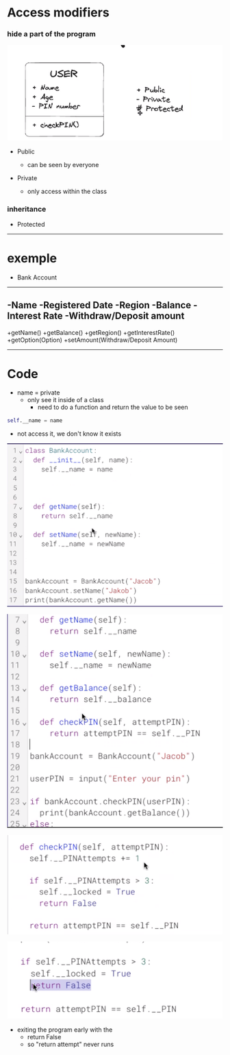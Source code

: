 # Access modifiers

### hide a part of the program

![class](img/image-7.png)

- Public
    - can be seen by everyone

- Private
    - only access within the class

### inheritance

- Protected

---

# exemple

- Bank Account
---------------
-Name
-Registered Date
-Region
-Balance
-Interest Rate
-Withdraw/Deposit amount
---------------
+getName()
+getBalance()
+getRegion()
+getInterestRate()
+getOption(Option)
+setAmount(Withdraw/Deposit Amount)

---

# Code

- name = private
    - only see it inside of a class
        - need to do a function and return the value to be seen

```py
self.__name = name
```

- not access it, we don't know it exists

![oui](img/image-8.png)

![fzqdfdq](img/image-9.png)

![checkpin](img/image-10.png)


![exiting](img/image-11.png)

- exiting the program early with the
    - return False
    - so "return attempt" never runs